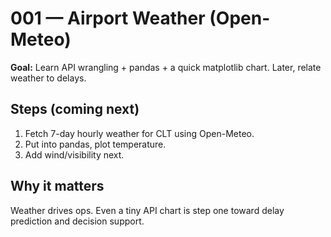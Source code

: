 # 001 — Airport Weather (Open-Meteo)

**Goal:** Learn API wrangling + pandas + a quick matplotlib chart. Later, relate weather to delays.

## Steps (coming next)
1) Fetch 7-day hourly weather for CLT using Open-Meteo.
2) Put into pandas, plot temperature.
3) Add wind/visibility next.

## Why it matters
Weather drives ops. Even a tiny API chart is step one toward delay prediction and decision support.
